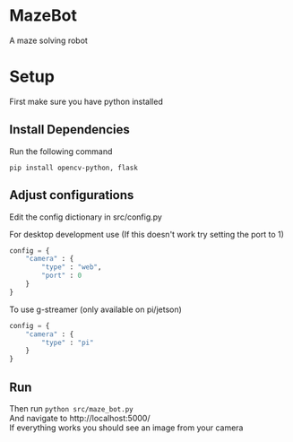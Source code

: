 # MazeBot
A maze solving robot


# Setup

First make sure you have python installed 

## Install Dependencies

Run the following command
```
pip install opencv-python, flask 
```

## Adjust configurations

Edit the config dictionary in src/config.py

For desktop development use (If this doesn't work try setting the port to 1)
```python
config = {
    "camera" : {
        "type" : "web",
        "port" : 0
    }
}
```

To use g-streamer (only available on pi/jetson)
```python
config = {
    "camera" : {
        "type" : "pi"
    }
}
```

## Run

Then run `python src/maze_bot.py`  
And navigate to http://localhost:5000/  
If everything works you should see an image from your camera

